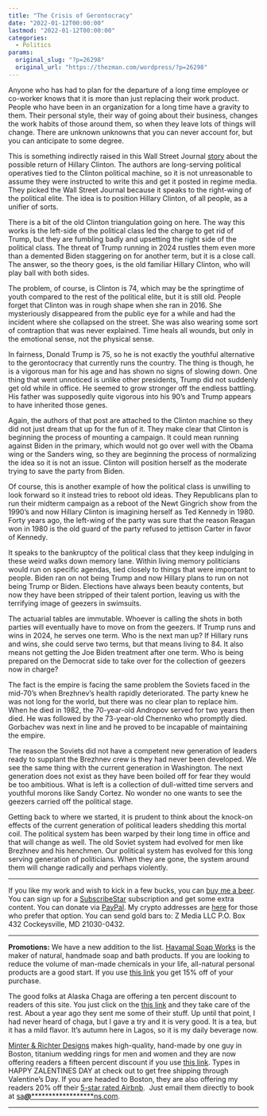 ```yaml
---
title: "The Crisis of Gerontocracy"
date: "2022-01-12T00:00:00"
lastmod: "2022-01-12T00:00:00"
categories:
  - Politics
params:
  original_slug: "?p=26298"
  original_url: "https://thezman.com/wordpress/?p=26298"
---
```


Anyone who has had to plan for the departure of a long time employee or
co-worker knows that it is more than just replacing their work product.
People who have been in an organization for a long time have a gravity
to them. Their personal style, their way of going about their business,
changes the work habits of those around them, so when they leave lots of
things will change. There are unknown unknowns that you can never
account for, but you can anticipate to some degree.

This is something indirectly raised in this Wall Street Journal
<a href="https://archive.is/RkdFa" rel="noopener"
target="_blank">story</a> about the possible return of Hillary Clinton.
The authors are long-serving political operatives tied to the Clinton
political machine, so it is not unreasonable to assume they were
instructed to write this and get it posted in regime media. They picked
the Wall Street Journal because it speaks to the right-wing of the
political elite. The idea is to position Hillary Clinton, of all people,
as a unifier of sorts.

There is a bit of the old Clinton triangulation going on here. The way
this works is the left-side of the political class led the charge to get
rid of Trump, but they are fumbling badly and upsetting the right side
of the political class. The threat of Trump running in 2024 rustles them
even more than a demented Biden staggering on for another term, but it
is a close call. The answer, so the theory goes, is the old familiar
Hillary Clinton, who will play ball with both sides.

The problem, of course, is Clinton is 74, which may be the springtime of
youth compared to the rest of the political elite, but it is still old.
People forget that Clinton was in rough shape when she ran in 2016. She
mysteriously disappeared from the public eye for a while and had the
incident where she collapsed on the street. She was also wearing some
sort of contraption that was never explained. Time heals all wounds, but
only in the emotional sense, not the physical sense.

In fairness, Donald Trump is 75, so he is not exactly the youthful
alternative to the gerontocracy that currently runs the country. The
thing is though, he is a vigorous man for his age and has shown no signs
of slowing down. One thing that went unnoticed is unlike other
presidents, Trump did not suddenly get old while in office. He seemed to
grow stronger off the endless battling. His father was supposedly quite
vigorous into his 90’s and Trump appears to have inherited those genes.

Again, the authors of that post are attached to the Clinton machine so
they did not just dream that up for the fun of it. They make clear that
Clinton is beginning the process of mounting a campaign. It could mean
running against Biden in the primary, which would not go over well with
the Obama wing or the Sanders wing, so they are beginning the process of
normalizing the idea so it is not an issue. Clinton will position
herself as the moderate trying to save the party from Biden.

Of course, this is another example of how the political class is
unwilling to look forward so it instead tries to reboot old ideas. They
Republicans plan to run their midterm campaign as a reboot of the Newt
Gingrich show from the 1990’s and now Hillary Clinton is imagining
herself as Ted Kennedy in 1980. Forty years ago, the left-wing of the
party was sure that the reason Reagan won in 1980 is the old guard of
the party refused to jettison Carter in favor of Kennedy.

It speaks to the bankruptcy of the political class that they keep
indulging in these weird walks down memory lane. Within living memory
politicians would run on specific agendas, tied closely to things that
were important to people. Biden ran on not being Trump and now Hillary
plans to run on not being Trump or Biden. Elections have always been
beauty contents, but now they have been stripped of their talent
portion, leaving us with the terrifying image of geezers in swimsuits.

The actuarial tables are immutable. Whoever is calling the shots in both
parties will eventually have to move on from the geezers. If Trump runs
and wins in 2024, he serves one term. Who is the next man up? If Hillary
runs and wins, she could serve two terms, but that means living to 84.
It also means not getting the Joe Biden treatment after one term. Who is
being prepared on the Democrat side to take over for the collection of
geezers now in charge?

The fact is the empire is facing the same problem the Soviets faced in
the mid-70’s when Brezhnev’s health rapidly deteriorated. The party knew
he was not long for the world, but there was no clear plan to replace
him. When he died in 1982, the 70-year-old Andropov served for two years
then died. He was followed by the 73-year-old Chernenko who promptly
died. Gorbachev was next in line and he proved to be incapable of
maintaining the empire.

The reason the Soviets did not have a competent new generation of
leaders ready to supplant the Brezhnev crew is they had never been
developed. We see the same thing with the current generation in
Washington. The next generation does not exist as they have been boiled
off for fear they would be too ambitious. What is left is a collection
of dull-witted time servers and youthful morons like Sandy Cortez. No
wonder no one wants to see the geezers carried off the political stage.

Getting back to where we started, it is prudent to think about the
knock-on effects of the current generation of political leaders shedding
this mortal coil. The political system has been warped by their long
time in office and that will change as well. The old Soviet system had
evolved for men like Brezhnev and his henchmen. Our political system has
evolved for this long serving generation of politicians. When they are
gone, the system around them will change radically and perhaps
violently.

------------------------------------------------------------------------

If you like my work and wish to kick in a few bucks, you can
<a href="https://www.buymeacoffee.com/mujolulu" rel="noopener"
target="_blank">buy me a beer</a>. You can sign up for a
<a href="https://www.subscribestar.com/the-z-blog" rel="noopener"
target="_blank">SubscribeStar</a> subscription and get some extra
content. You can donate via <a
href="https://www.paypal.com/donate/?cmd=_s-xclick&amp;hosted_button_id=UDAS2Q8JYA6CN&amp;source=url"
rel="noopener" target="_blank">PayPal</a>. My crypto addresses are
<a href="https://thezman.com/wordpress/?page_id=22713" rel="noopener"
target="_blank">here</a> for those who prefer that option. You can send
gold bars to: Z Media LLC P.O. Box 432 Cockeysville, MD 21030-0432.

------------------------------------------------------------------------

**Promotions:** We have a new addition to the list.
<a href="https://havamalsoapworks.com/" rel="noopener"
target="_blank">Havamal Soap Works</a> is the maker of natural, handmade
soap and bath products. If you are looking to reduce the volume of
man-made chemicals in your life, all-natural personal products are a
good start. If you use
<a href="https://havamalsoapworks.com/discount/ZMAN" rel="noopener"
target="_blank">this link</a> you get 15% off of your purchase.

The good folks at Alaska Chaga are offering a ten percent discount to
readers of this site. You just click on the
<a href="https://alaskachaga.us/discount/ZMAN" rel="noopener noreferrer"
target="_blank">this link</a> and they take care of the rest. About a
year ago they sent me some of their stuff. Up until that point, I had
never heard of chaga, but I gave a try and it is very good. It is a tea,
but it has a mild flavor. It’s autumn here in Lagos, so it is my daily
beverage now.

<a href="https://www.minterandrichterdesigns.com/"
rel="noreferrer nofollow noopener" target="_blank">Minter &amp; Richter
Designs</a> makes high-quality, hand-made by one guy in Boston, titanium
wedding rings for men and women and they are now offering readers a
fifteen percent discount if you use
<a href="https://www.minterandrichterdesigns.com/discount/ZMAN"
rel="noreferrer nofollow noopener" target="_blank">this link</a>. Types
in HAPPY ZALENTINES DAY at check out to get free shipping through
Valentine’s Day.
<span class="highlight"><span class="colour"><span class="font"><span class="size">If
you are headed to Boston, they are also offering my readers 20% off
their <a
href="https://www.airbnb.com/users/7988017/listings?user_id=7988017&amp;s=3"
rel="noopener noreferrer" target="_blank">5-star rated Airbnb</a>.  Just
email them directly to book at
<a href="mailto:sa***@*********************ns.com"
data-original-string="UA86cozNVcB6kK3fz8zyyg==cb7uFU5tegGakkaP8Bvpzmybc5xOMLMtuGXUjZZUd2TV56xgHdBtt30DpM50nfTqjAL"><span
class="apbct-email-encoder"
data-original-string="oEzAqDHWBpkMqsLQFQ+Pmw==cb7vr5kokVH6/HbkZuRohPpFywVy4fY3G/x0zMlv2ycNMu+uIM7DKBJ2pgrNJSn8lS9"
title="This contact has been encoded by Anti-Spam by CleanTalk. Click to decode. To finish the decoding make sure that JavaScript is enabled in your browser.">sa<span
class="apbct-blur">***</span>@<span
class="apbct-blur">*********************</span>ns.com</span></a>.</span></span></span></span>

------------------------------------------------------------------------
